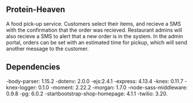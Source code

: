 ## Protein-Heaven
A food pick-up service. Customers select their items, and recieve a SMS with the confirmation that the order was recieved.
Restaurant admins will also recieve a SMS to alert that a new order is in the system. In the admin portal, orders can be set with an estimated time for pickup, which will send another message to the customer. 



## Dependencies

-body-parser: 1.15.2
-dotenv: 2.0.0
-ejs:2.4.1
-express: 4.13.4
-knex: 0.11.7
-knex-logger: 0.1.0
-moment: 2.22.2
-morgan: 1.7.0
-node-sass-middleware: 0.9.8
-pg: 6.0.2
-startbootstrap-shop-homepage: 4.1.1
-twilio: 3.20.
